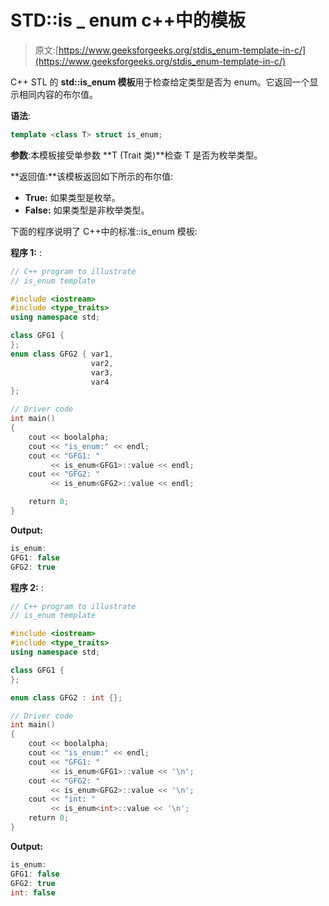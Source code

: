 # STD::is _ enum c++中的模板

> 原文:[https://www.geeksforgeeks.org/stdis_enum-template-in-c/](https://www.geeksforgeeks.org/stdis_enum-template-in-c/)

C++ STL 的 **std::is_enum 模板**用于检查给定类型是否为 enum。它返回一个显示相同内容的布尔值。

**语法**:

```cpp
template <class T> struct is_enum;
```

**参数**:本模板接受单参数 **T (Trait 类)**检查 T 是否为枚举类型。

**返回值:**该模板返回如下所示的布尔值:

*   **True:** 如果类型是枚举。
*   **False:** 如果类型是非枚举类型。

下面的程序说明了 C++中的标准::is_enum 模板:

**程序 1:** :

```cpp
// C++ program to illustrate
// is_enum template

#include <iostream>
#include <type_traits>
using namespace std;

class GFG1 {
};
enum class GFG2 { var1,
                  var2,
                  var3,
                  var4
};

// Driver code
int main()
{
    cout << boolalpha;
    cout << "is_enum:" << endl;
    cout << "GFG1: "
         << is_enum<GFG1>::value << endl;
    cout << "GFG2: "
         << is_enum<GFG2>::value << endl;

    return 0;
}
```

**Output:**

```cpp
is_enum:
GFG1: false
GFG2: true

```

**程序 2:** :

```cpp
// C++ program to illustrate
// is_enum template

#include <iostream>
#include <type_traits>
using namespace std;

class GFG1 {
};

enum class GFG2 : int {};

// Driver code
int main()
{
    cout << boolalpha;
    cout << "is_enum:" << endl;
    cout << "GFG1: "
         << is_enum<GFG1>::value << '\n';
    cout << "GFG2: "
         << is_enum<GFG2>::value << '\n';
    cout << "int: "
         << is_enum<int>::value << '\n';
    return 0;
}
```

**Output:**

```cpp
is_enum:
GFG1: false
GFG2: true
int: false

```